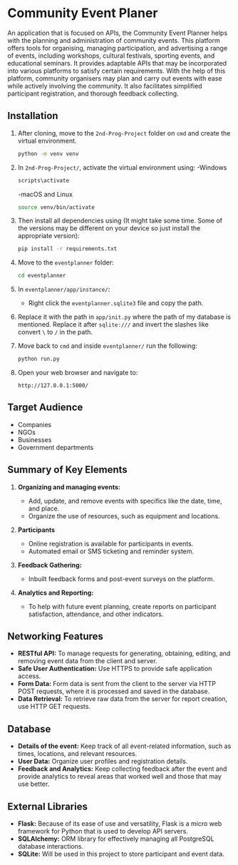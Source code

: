 # Community Event Planer
An application that is focused on APIs, the Community Event Planner helps with the planning and administration of community events. This platform offers tools for organising, managing participation, and advertising a range of events, including workshops, cultural festivals, sporting events, and educational seminars. It provides adaptable APIs that may be incorporated into various platforms to satisfy certain requirements. With the help of this platform, community organisers may plan and carry out events with ease while actively involving the community. It also facilitates simplified participant registration, and thorough feedback collecting.
## Installation

1. After cloning, move to the `2nd-Prog-Project` folder on `cmd` and create the virtual environment.
   ```sh
   python -m venv venv
   ```   
2. In `2nd-Prog-Project/`, activate the virtual environment using:
    -Windows
    ```sh
    scripts\activate
    ```
    -macOS and Linux
    ```sh
    source venv/bin/activate
    ```
3. Then install all dependencies using (It might take some time. Some of the versions may be different on your device so just install the appropriate version):
    ```sh
    pip install -r requirements.txt
    ```
4. Move to the `eventplanner` folder:
    ```sh
    cd eventplanner
    ```
5. In `eventplanner/app/instance/`:
    - Right click the `eventplanner.sqlite3` file and copy the path.
      
6. Replace it with the path in `app/init.py` where the path of my database is mentioned. Replace it after `sqlite:///` and invert the slashes like convert `\` to `/` in the path.
   
7. Move back to `cmd` and inside `eventplanner/` run the following:
    ```sh
    python run.py
    ```
8. Open your web browser and navigate to:
    ```
    http://127.0.0.1:5000/
    ```
## Target Audience

- Companies
- NGOs
- Businesses
- Government departments

## Summary of Key Elements

1. **Organizing and managing events:**
   - Add, update, and remove events with specifics like the date, time, and place.
   - Organize the use of resources, such as equipment and locations.

2. **Participants**
   - Online registration is available for participants in events.
   - Automated email or SMS ticketing and reminder system.

3. **Feedback Gathering:**
   - Inbuilt feedback forms and post-event surveys on the platform.

4. **Analytics and Reporting:**
   - To help with future event planning, create reports on participant satisfaction, attendance, and other indicators.

## Networking Features

- **RESTful API:** To manage requests for generating, obtaining, editing, and removing event data from the client and server.
- **Safe User Authentication:** Use HTTPS to provide safe application access.
- **Form Data:** Form data is sent from the client to the server via HTTP POST requests, where it is processed and saved in the database.
- **Data Retrieval:** To retrieve raw data from the server for report creation, use HTTP GET requests.

## Database

- **Details of the event:** Keep track of all event-related information, such as times, locations, and relevant resources.
- **User Data:** Organize user profiles and registration details.
- **Feedback and Analytics:** Keep collecting feedback after the event and provide analytics to reveal areas that worked well and those that may use better.

## External Libraries

- **Flask:** Because of its ease of use and versatility, Flask is a micro web framework for Python that is used to develop API servers.
- **SQLAlchemy:** ORM library for effectively managing all PostgreSQL database interactions.
- **SQLite:** Will be used in this project to store participant and event data.

